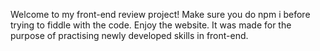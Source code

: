 Welcome to my front-end review project!
Make sure you do npm i before trying to fiddle with the code.
Enjoy the website.
It was made for the purpose of practising newly developed skills in front-end.